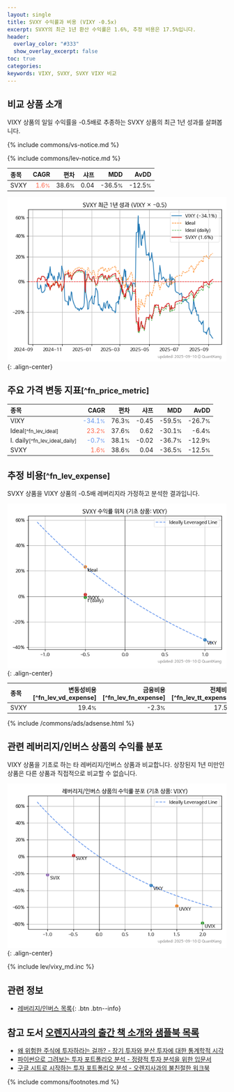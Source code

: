 ```yaml
---
layout: single
title: SVXY 수익률과 비용 (VIXY -0.5x)
excerpt: SVXY의 최근 1년 환산 수익률은 1.6%, 추정 비용은 17.5%입니다.
header:
  overlay_color: "#333"
  show_overlay_excerpt: false
toc: true
categories:
keywords: VIXY, SVXY, SVXY VIXY 비교
---
```


## 비교 상품 소개


VIXY 상품의 일일 수익률을 -0.5배로 추종하는 SVXY 상품의 최근 1년 성과를 살펴봅니다.





{% include commons/vs-notice.md %}

{% include commons/lev-notice.md %}

| **종목** | **CAGR** | **편차** | **샤프** | **MDD** | **AvDD** |
| :------------ | ------: | -----------: | -------: | ------: | -------: |
| SVXY | <span style="color: tomato">1.6<small>%</small></span> | 38.6<small>%</small> | 0.04 | -36.5<small>%</small> | -12.5<small>%</small> |

<!-- more -->


![SVXY](/lev/images/svxy.png){: .align-center}


## 주요 가격 변동 지표<small>[^fn_price_metric]</small>


| **종목** | **CAGR** | **편차** | **샤프** | **MDD** | **AvDD** |
| :------------ | ------: | -----------: | -------: | ------: | -------: |
| VIXY | <span style="color: cornflowerblue">-34.1<small>%</small></span> | 76.3<small>%</small> | -0.45 | -59.5<small>%</small> | -26.7<small>%</small> |
| Ideal<small>[^fn_lev_ideal]</small> | <span style="color: tomato">23.2<small>%</small></span> | 37.6<small>%</small> | 0.62 | -30.1<small>%</small> | -6.4<small>%</small> |
| I. daily<small>[^fn_lev_ideal_daily]</small> | <span style="color: cornflowerblue">-0.7<small>%</small></span> | 38.1<small>%</small> | -0.02 | -36.7<small>%</small> | -12.9<small>%</small> |
| SVXY | <span style="color: tomato">1.6<small>%</small></span> | 38.6<small>%</small> | 0.04 | -36.5<small>%</small> | -12.5<small>%</small> |


## 추정 비용<small>[^fn_lev_expense]</small><a id="expense"></a>

SVXY 상품을 VIXY 상품의 -0.5배 레버리지라 가정하고 분석한 결과입니다.

![SVXY](/lev/images/svxy_ideal.png){: .align-center}

| **종목** | **변동성비용**[^fn_lev_vd_expense] | **금융비용**[^fn_lev_fn_expense] | **전체비용**[^fn_lev_tt_expense] |
| :------------ | ------: | -----------: | -------: |
| SVXY | 19.4<small>%</small> | -2.3<small>%</small> | 17.5<small>%</small> |

{% include /commons/ads/adsense.html %}



## 관련 레버리지/인버스 상품의 수익률 분포

VIXY 상품을 기초로 하는 타 레버리지/인버스 상품과 비교합니다. 상장된지 1년 미만인 상품은 다른 상품과 직접적으로 비교할 수 없습니다.

![VIXY](/lev/images/vixy_ideal.png){: .align-center}

{% include lev/vixy_md.inc %}


## 관련 정보

- [레버리지/인버스 목록](/lev/){: .btn .btn--info}


## 참고 도서 [오렌지사과의 출간 책 소개와 샘플북 목록](https://kongdori.tistory.com/691)

- [왜 위험한 주식에 투자하라는 걸까? - 장기 투자와 분산 투자에 대한 통계학적 시각](https://kongdori.tistory.com/421)
- [파이썬으로 그려보는 투자 포트폴리오 분석  - 정량적 투자 분석을 위한 입문서](https://kongdori.tistory.com/643)
- [구글 시트로 시작하는 투자 포트폴리오 분석 - 오렌지사과의 불친절한 워크북](https://kongdori.tistory.com/449)

{% include commons/footnotes.md %}